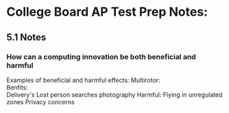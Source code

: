 # College Board AP Test Prep Notes:

## 5.1 Notes  
### How can a computing innovation be both beneficial and harmful  
Examples of beneficial and harmful effects:
Multirotor:  
  Benfits:  
    Delivery's
    Lost person searches
    photography
  Harmful: 
    Flying in unregulated zones
    Privacy concerns
    
